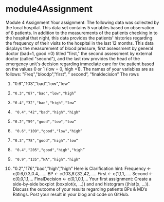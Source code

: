 # module4Assignment
Module 4 Assignment
Your assignment:
The following data was collected by the local hospital. This data set contains 5 variables based on observation of 8 patients. In addition to the measurements of the patients checking in to the hospital that night, this data provides the patients' histories regarding the frequency of their visits to the hospital in the last 12 months.
This data displays the measurement of blood pressure, first assessment by general doctor (bad=1, good =0) titled "first," the second assessment by external doctor (called "second"), and the last row provides the head of the emergency unit's decision regarding immediate care for the patient based on the values 0 or 1 (low = 0, high =1).
The names of your variables are as follows: "Freq","bloodp","first”, " second”, ”finaldecision”
The rows 
1.    "0.6","103","bad","low","low”
2.     "0.3","87","bad","low","high”
3.     "0.4","32","bad","high","low”
4.      "0.4","42","bad","high","high"
5.     "0.2","59","good","low","low”
6.      "0.6","109","good","low","high”
7.     "0.3","78","good","high","low”
8.      "0.4","205","good","high","high”
9.      "0.9","135",”NA","high","high"
10.    "0.2","176",”bad","high","high”
Here is Clarification hint:
Frequency <- c(0.6,0.3,0.4,......
BP <- c(103,87,32,42,.....
First <- c(1,1,1,.....
Second <- c(0,0,1,1,...
FinalDecision <- c(0,1,0,1,...
Your first assignment: Create a side-by-side boxplot (boxplot(x, ...)) and and histogram ((hist(x, ...)). 
Discuss the outcome of your results regarding patients BPs & MD’s Ratings.
Post your result in your blog and code on GitHub. 
